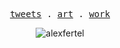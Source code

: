 <p align="center">
  <samp>
    <a href="https://twitter.com/alexfertel">tweets</a> .
    <a href="https://foundation.app/@alexfertel">art</a> .
    <a href="https://polywork.com/alexfertel">work</a>
  </samp>
</p>

<p align="center">
  <img src="https://komarev.com/ghpvc/?username=alexfertel&label=Views&color=red&style=flat-square" alt="alexfertel" /> 
<p align="center">

